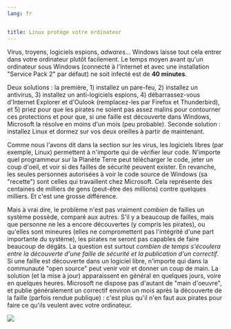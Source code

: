 ```yaml
---
lang: fr


title: Linux protège votre ordinateur
---
```


Virus, troyens, logiciels espions, <i>adwares</i>... Windows laisse tout cela 
entrer dans votre ordinateur plutôt facilement. Le temps moyen 
avant qu'un ordinateur sous Windows (connecté à l'Internet et 
avec une installation "Service Pack 2" par défaut) ne soit infecté 
est de <b>40 minutes</b>.

Deux solutions : la première, 1) installez un pare-feu, 2) 
installez un antivirus, 3) installez un anti-logiciels espions, 4) 
débarrassez-vous d'Internet Explorer et d'Oulook (remplacez-les par 
Firefox et Thunderbird), et 5) priez pour que les pirates ne soient 
pas assez malins pour contourner ces protections et pour que, si une 
faille est découverte dans Windows, Microsoft la résolve en moins d'un 
mois (peu probable). Seconde solution : installez Linux et dormez sur 
vos deux oreilles à partir de maintenant. 

Comme nous l'avons dit dans la section sur les virus, les 
logiciels libres (par exemple, Linux) permettent à n'importe qui de 
vérifier leur code. N'importe quel programmeur sur la Planète Terre 
peut télécharger le code, jeter un coup d'oeil, et voir si des 
failles de sécurité peuvent exister. En revanche, les seules 
personnes autorisées à voir le code source de Windows (sa "recette") 
sont celles qui travaillent chez Microsoft. Cela représente des 
centaines de milliers de gens (peut-être des millions) contre quelques 
milliers. Et c'est une grosse différence. 

Mais à vrai dire, le problème n'est pas vraiment <i>combien</i> 
de failles un système possède, comparé aux autres. S'il y a beaucoup de 
failles, mais que personne ne les a encore découvertes (y compris les 
pirates), ou qu'elles sont mineures (elles ne compromettent pas 
l'intégrité d'une part importante du système), les pirates ne seront pas 
capables de faire beaucoup de dégâts. La question est surtout <i>combien 
de temps s'écoulera entre la découverte d'une faille de sécurité et 
la publication d'un correctif</i>. Si une faille est découverte dans un 
logiciel libre, n'importe qui dans la communauté "open source" peut 
venir voir et donner un coup de main. La solution (et la mise à jour) 
apparaissent en général en quelques jours, voire en quelques heures. 
Microsoft ne dispose pas d'autant de "main d'oeuvre", et publie 
généralement un correctif environ un mois après la découverte de la 
faille (parfois rendue publique) : c'est plus qu'il n'en faut aux 
pirates pour faire ce qu'ils veulent avec votre ordinateur.

<img src="Images/security_thumb.png" />





